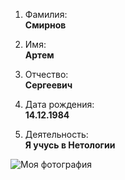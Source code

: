 1. Фамилия:  
**Смирнов**

2. Имя:  
**Артем**

3. Отчество:  
**Сергеевич**

4. Дата рождения:  
**14.12.1984**

5. Деятельность:  
**Я учусь в Нетологии**

![Моя фотография](https://disk.yandex.ru/i/kORf_h8zTIi5qQ)
